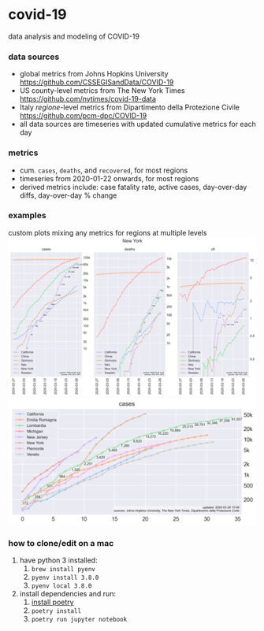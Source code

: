 # covid-19
data analysis and modeling of COVID-19

### data sources
- global metrics from Johns Hopkins University https://github.com/CSSEGISandData/COVID-19
- US county-level metrics from The New York Times https://github.com/nytimes/covid-19-data
- Italy *regione*-level metrics from Dipartimento della Protezione Civile https://github.com/pcm-dpc/COVID-19
- all data sources are timeseries with updated cumulative metrics for each day

### metrics
- cum. `cases`, `deaths`, and `recovered`, for most regions
- timeseries from 2020-01-22 onwards, for most regions
- derived metrics include: case fatality rate, active cases, day-over-day diffs, day-over-day % change

### examples
custom plots mixing any metrics for regions at multiple levels
![Example 1](img/example-1.png)
![Example 2](img/example-2.png)

### how to clone/edit on a mac
1. have python 3 installed:
   1. `brew install pyenv`
   2. `pyenv install 3.8.0`
   3. `pyenv local 3.8.0`
2. install dependencies and run:
   1. [install poetry](https://poetry.eustace.io/docs/#installation)
   2. `poetry install`
   3. `poetry run jupyter notebook`
